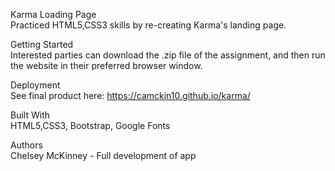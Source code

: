 Karma Loading Page
<br>
Practiced HTML5,CSS3 skills by re-creating Karma's landing page. 

Getting Started
<br>
Interested parties can download the .zip file of the assignment, and then run the website in their preferred browser window. 

Deployment
<br>
See final product here: https://camckin10.github.io/karma/

Built With
<br>
HTML5,CSS3, Bootstrap, Google Fonts

Authors
<br>
Chelsey McKinney - Full development of app
